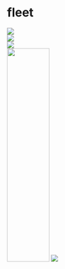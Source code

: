 # fleet
<a href="https://github.com/joelwmulongo"><img src="https://img.icons8.com/clouds/75/000000/github.png"/></a> <br>
<a href="https://stackoverflow.com/users/16901798/joel-mulongo"><img src="https://Stack_Overflow.png"/></a> <br>
<a href="https://dev.to/joelwmulongo"><img src="https://img.icons8.com/clouds/75/000000/devto.png"/></a><br>
<a href="https://twitter.com/joelwmulongo"><img src="https://www.logo.wine/a/logo/Stack_Overflow/Stack_Overflow-Logo.wine.svg" width="100" height="500"/></a>
<a href="https://github.com/joelwmulongo"><img src="https://previews.123rf.com/images/sommersby/sommersby2006/sommersby200601025/150105390-black-flat-design-graphic-concept-of-coder-icon-with-programming-languages-with-laptop-icon-on-white.jpg"/></a>

